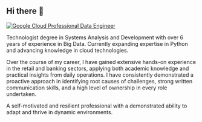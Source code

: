 ## Hi there 👋

[![Google Cloud Professional Data Engineer](https://img.shields.io/badge/Google%20Cloud-Professional%20Data%20Engineer-4285F4?logo=googlecloud&logoColor=white)](https://www.credly.com/badges/a6cef58f-5642-4aca-9a16-248ae239cf64/public_url)

Technologist degree in Systems Analysis and Development with over 6 years of experience in Big Data. Currently expanding expertise in Python and advancing knowledge in cloud technologies.

Over the course of my career, I have gained extensive hands-on experience in the retail and banking sectors, applying both academic knowledge and practical insights from daily operations. I have consistently demonstrated a proactive approach in identifying root causes of challenges, strong written communication skills, and a high level of ownership in every role undertaken.

A self-motivated and resilient professional with a demonstrated ability to adapt and thrive in dynamic environments.

<!--
**vilasglauco/vilasglauco** is a ✨ _special_ ✨ repository because its `README.md` (this file) appears on your GitHub profile.

Here are some ideas to get you started:

- 🔭 I’m currently working on ...
- 🌱 I’m currently learning ...
- 👯 I’m looking to collaborate on ...
- 🤔 I’m looking for help with ...
- 💬 Ask me about ...
- 📫 How to reach me: ...
- 😄 Pronouns: ...
- ⚡ Fun fact: ...
-->
